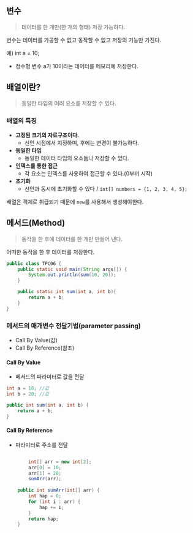 ## 변수
> 데이터를 한 개만(한 개의 형태) 저장 가능하다.

변수는 데이터를 가공할 수 없고 동작할 수 없고 저장의 기능만 가진다.

예) int a = 10;
- 정수형 변수 a가 10이라는 데이터를 메모리에 저장한다.

## 배열이란?
> 동일한 타입의 여러 요소를 저장할 수 있다. 

### 배열의 특징
- **고정된 크기의 자료구조이다.**
	- 선언 시점에서 지정하며, 후에는 변경이 불가능하다.
- **동일한 타입**
	- 동일한 테이터 타입의 요소듦나 저장할 수 있다.
- **인덱스를 통한 접근**
	- 각 요소는 인덱스를 사용하여 접근할 수 있다.(0부터 시작)
- **초기화**
	- 선언과 동시에 초기화할 수 있다 / `int[] numbers = {1, 2, 3, 4, 5};`

배열은 객체로 취급되기 때문에 `new`를 사용해서 생성해야한다.

## 메서드(Method)
> 동작을 한 후에 데이터를 한 개만 만들어 낸다.


어떠한 동작을 한 후 데이터를 저장한다.
```java
public class TPC06 {
	public static void main(String args[]) {
		System.out.println(sum(10, 20));
	}

	public static int sum(int a, int b){
		return a + b;
	}
}
```

### 메서드의 매개변수 전달기법(parameter passing)
- Call By Value(값)
- Call By Reference(참조)

#### Call By Value
- 메서드의 파라미터로 값을 전달
```java
int a = 10; //값
int b = 20; //값

public int sum(int a, int b) {
	return a + b;
}
```

#### Call By Reference
- 파라미터로 주소를 전달
```java

		int[] arr = new int[2];
		arr[0] = 10;
		arr[1] = 20;
		sumArr(arr);
	
	public int sumArr(int[] arr) {
		int hap = 0;  
		for (int i : arr) {  
			hap += i;  
		}  
		return hap;
	}
```

